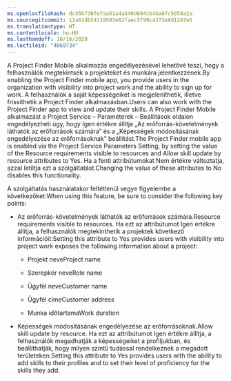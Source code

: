 ```yaml
---
ms.openlocfilehash: dc45bfd6fefaa51a4a540d694cb4ba07c5058a2a
ms.sourcegitcommit: 11a61db54119503e82faec5f99c4273e8d1247e5
ms.translationtype: HT
ms.contentlocale: hu-HU
ms.lasthandoff: 10/16/2020
ms.locfileid: "4069734"
---
```

<span data-ttu-id="aba26-101">A Project Finder Mobile alkalmazás engedélyezésével lehetővé teszi, hogy a felhasználók megtekintsék a projekteket és munkára jelentkezzenek.</span><span class="sxs-lookup"><span data-stu-id="aba26-101">By enabling the Project Finder mobile app, you provide users in the organization with visibility into project work and the ability to sign up for work.</span></span> <span data-ttu-id="aba26-102">A felhasználók a saját képességeiket is megjeleníthetik, illetve frissíthetik a Project Finder alkalmazásban.</span><span class="sxs-lookup"><span data-stu-id="aba26-102">Users can also work with the Project Finder app to view and update their skills.</span></span> <span data-ttu-id="aba26-103">A Project Finder Mobile alkalmazást a Project Service – Paraméterek – Beállítások oldalon engedélyezheti úgy, hogy Igen értékre állítja „Az erőforrás-követelmények láthatók az erőforrások számára” és a „Képességek módosításának engedélyezése az erőforrásoknak” beállítást.</span><span class="sxs-lookup"><span data-stu-id="aba26-103">The Project Finder mobile app is enabled via the Project Service Parameters Setting, by setting the value of the Resource requirements visible to resources and Allow skill update by resource attributes to Yes.</span></span> <span data-ttu-id="aba26-104">Ha a fenti attribútumokat Nem értékre változtatja, azzal letiltja ezt a szolgáltatást.</span><span class="sxs-lookup"><span data-stu-id="aba26-104">Changing the value of these attributes to No disables this functionality.</span></span>  
  
 <span data-ttu-id="aba26-105">A szolgáltatás használatakor feltétlenül vegye figyelembe a következőket:</span><span class="sxs-lookup"><span data-stu-id="aba26-105">When using this feature, be sure to consider the following key points:</span></span>  
  
-   <span data-ttu-id="aba26-106">Az erőforrás-követelmények láthatók az erőforrások számára.</span><span class="sxs-lookup"><span data-stu-id="aba26-106">Resource requirements visible to resources.</span></span> <span data-ttu-id="aba26-107">Ha ezt az attribútumot Igen értékre állítja, a felhasználók megtekinthetik a projektek következő információit:</span><span class="sxs-lookup"><span data-stu-id="aba26-107">Setting this attribute to Yes provides users with visibility into project work exposes the following information about a project:</span></span>  
  
    -   <span data-ttu-id="aba26-108">Projekt neve</span><span class="sxs-lookup"><span data-stu-id="aba26-108">Project name</span></span>  
  
    -   <span data-ttu-id="aba26-109">Szerepkör neve</span><span class="sxs-lookup"><span data-stu-id="aba26-109">Role name</span></span>  
  
    -   <span data-ttu-id="aba26-110">Ügyfél neve</span><span class="sxs-lookup"><span data-stu-id="aba26-110">Customer name</span></span>  
  
    -   <span data-ttu-id="aba26-111">Ügyfél címe</span><span class="sxs-lookup"><span data-stu-id="aba26-111">Customer address</span></span>  
  
    -   <span data-ttu-id="aba26-112">Munka időtartama</span><span class="sxs-lookup"><span data-stu-id="aba26-112">Work duration</span></span>  
  
-   <span data-ttu-id="aba26-113">Képességek módosításának engedélyezése az erőforrásoknak.</span><span class="sxs-lookup"><span data-stu-id="aba26-113">Allow skill update by resource.</span></span> <span data-ttu-id="aba26-114">Ha ezt az attribútumot Igen értékre állítja, a felhasználók megadhatják a képességeiket a profiljukban, és beállíthatják, hogy milyen szintű tudással rendelkeznek a megadott területeken.</span><span class="sxs-lookup"><span data-stu-id="aba26-114">Setting this attribute to Yes provides users with the ability to add skills to their profiles and to set their level of proficiency for the skills they add.</span></span>